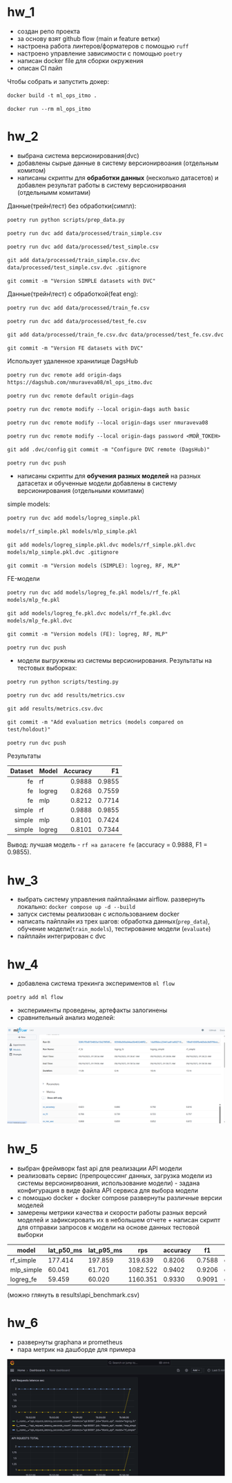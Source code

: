 # hw_1

- создан репо проекта
- за основу взят github flow (main и feature ветки)
- настроена работа линтеров/форматеров с помощью `ruff`
- настроено управление зависимости с помощью `poetry`
- написан docker file для сборки окружения
- описан CI пайп

Чтобы собрать и запустить докер:

`docker build -t ml_ops_itmo .`


`docker run --rm ml_ops_itmo`

# hw_2

- выбрана система версионирования(dvc)
- добавлены сырые данные в систему версионирвоания (отдельным комитом)
- написаны скрипты для **обработки данных** (несколько датасетов) и добавлен результат работы в систему версионирвоания (отдельнымм комитами)

Данные(трейн\тест) без обработки(симпл):

`poetry run python scripts/prep_data.py`

`poetry run dvc add data/processed/train_simple.csv`

`poetry run dvc add data/processed/test_simple.csv`

`git add data/processed/train_simple.csv.dvc data/processed/test_simple.csv.dvc .gitignore`

`git commit -m "Version SIMPLE datasets with DVC"`

Данные(трейн\тест) с обработкой(feat eng):

`poetry run dvc add data/processed/train_fe.csv`

`poetry run dvc add data/processed/test_fe.csv`

`git add data/processed/train_fe.csv.dvc data/processed/test_fe.csv.dvc`

`git commit -m "Version FE datasets with DVC"`

Использует удаленное хранилище DagsHub

`poetry run dvc remote add origin-dags https://dagshub.com/nmuraveva08/ml_ops_itmo.dvc`

`poetry run dvc remote default origin-dags`

`poetry run dvc remote modify --local origin-dags auth basic`

`poetry run dvc remote modify --local origin-dags user nmuraveva08`

`poetry run dvc remote modify --local origin-dags password <МОЙ_ТОКЕН>`

`git add .dvc/config`
`git commit -m "Configure DVC remote (DagsHub)"`

`poetry run dvc push`

- написаны скрипты для **обучения разных моделей** на разных датасетах и обученные модели добавлены в систему версионирования (отдельными комитами)

simple models:

`poetry run dvc add models/logreg_simple.pkl `

`models/rf_simple.pkl models/mlp_simple.pkl`

`git add models/logreg_simple.pkl.dvc models/rf_simple.pkl.dvc models/mlp_simple.pkl.dvc .gitignore`

`git commit -m "Version models (SIMPLE): logreg, RF, MLP"`

FE-модели

`poetry run dvc add models/logreg_fe.pkl models/rf_fe.pkl models/mlp_fe.pkl`

`git add models/logreg_fe.pkl.dvc models/rf_fe.pkl.dvc models/mlp_fe.pkl.dvc`

`git commit -m "Version models (FE): logreg, RF, MLP"`

`poetry run dvc push`

- модели выгружены из системы версионирования. Результаты на тестовых выборках:

`poetry run python scripts/testing.py`

`poetry run dvc add results/metrics.csv`

`git add results/metrics.csv.dvc`

`git commit -m "Add evaluation metrics (models compared on test/holdout)"`

`poetry run dvc push`

Результаты

| Dataset | Model  | Accuracy |     F1 |
| ------: | :----- | -------: | -----: |
|      fe | rf     |   0.9888 | 0.9855 |
|      fe | logreg |   0.8268 | 0.7559 |
|      fe | mlp    |   0.8212 | 0.7714 |
|  simple | rf     |   0.9888 | 0.9855 |
|  simple | mlp    |   0.8101 | 0.7424 |
|  simple | logreg |   0.8101 | 0.7344 |

Вывод: лучшая модель - `rf на датасете fe` (accuracy = 0.9888, F1 = 0.9855).

# hw_3

- выбрать систему управления пайплайнами airflow. развернуть локально:
`docker compose up -d --build `
- запуск системы реализован с использованием docker
- написать пайплайн из трех шагов: обработка данных(`prep_data`), обучение модели(`train_models`), тестирование модели (`evaluate`)
- пайплайн интегрирован с dvc

# hw_4

- добавлена система трекинга экспериментов `ml flow`

`poetry add ml flow`

- эксперименты проведены, артефакты залогинены
- сравнительный анализ моделей:

![ml-flow-ui](pics\ml_flow_1.png)

# hw_5

- выбран фреймворк fast api для реализации API модели
- реализовать сервис (препроцессинг данных, загрузка модели из системы версионирвоания, использование модели) - задана конфигурация в виде файла API сервиса для выбора модели
- с помощью docker + docker compose развернуты различные версии моделей
- замерены метрики качества и скорости работы разных версий моделей и зафиксировать их в небольшем отчете + написан скрипт для отправки запросов к модели на основе данных тестовой выборки

| model      | lat_p50_ms | lat_p95_ms | rps     | accuracy | f1    | labels                        |
|------------|------------|------------|---------|----------|-------|-------------------------------|
| rf_simple  | 177.414    | 197.859    | 319.639 | 0.8206   | 0.7588| data/raw/gender_submission.csv|
| mlp_simple | 60.041     | 61.701     | 1082.522| 0.9402   | 0.9206| data/raw/gender_submission.csv|
| logreg_fe  | 59.459     | 60.020     | 1160.351| 0.9330   | 0.9091| data/raw/gender_submission.csv|

(можно глянуть в results\api_benchmark.csv)

# hw_6

- развернуты graphana и prometheus
- пара метрик на дашборде для примера

![metrics](pics\dashboard.png)
